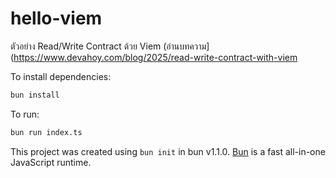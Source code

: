 # hello-viem

ตัวอย่าง Read/Write Contract ด้วย Viem (อ่านบทความ](https://www.devahoy.com/blog/2025/read-write-contract-with-viem

To install dependencies:

```bash
bun install
```

To run:

```bash
bun run index.ts
```

This project was created using `bun init` in bun v1.1.0. [Bun](https://bun.sh) is a fast all-in-one JavaScript runtime.
